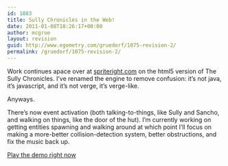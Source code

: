 ```yaml
---
id: 1083
title: Sully Chronicles in the Web!
date: 2011-01-08T18:26:17+00:00
author: mcgrue
layout: revision
guid: http://www.egometry.com/gruedorf/1075-revision-2/
permalink: /gruedorf/1075-revision-2/
---
```

Work continues apace over at [spriteright.com](http://spriteright.com) on the html5 version of The Sully Chronicles. I&#8217;ve renamed the engine to remove confusion: it&#8217;s not java, it&#8217;s javascript, and it&#8217;s not verge, it&#8217;s verge-like.

Anyways.

There&#8217;s now event activation (both talking-to-things, like Sully and Sancho, and walking on things, like the door of the hut). I&#8217;m currently working on getting entities spawning and walking around at which point I&#8217;ll focus on making a more-better collision-detection system, better obstructions, and fix the music back up.

[Play the demo right now](http://spriteright.com)